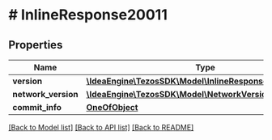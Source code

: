 # # InlineResponse20011

## Properties

Name | Type | Description | Notes
------------ | ------------- | ------------- | -------------
**version** | [**\IdeaEngine\TezosSDK\Model\InlineResponse20011Version**](InlineResponse20011Version.md) |  |
**network_version** | [**\IdeaEngine\TezosSDK\Model\NetworkVersion**](NetworkVersion.md) |  |
**commit_info** | [**OneOfObject**](OneOfObject.md) |  |

[[Back to Model list]](../../README.md#models) [[Back to API list]](../../README.md#endpoints) [[Back to README]](../../README.md)
